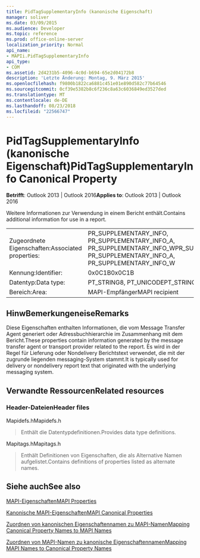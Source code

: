 ```yaml
---
title: PidTagSupplementaryInfo (kanonische Eigenschaft)
manager: soliver
ms.date: 03/09/2015
ms.audience: Developer
ms.topic: reference
ms.prod: office-online-server
localization_priority: Normal
api_name:
- MAPIi.PidTagSupplementaryInfo
api_type:
- COM
ms.assetid: 2d4231b5-4096-4c0d-b694-65e2d04172b8
description: 'Letzte Änderung: Montag, 9. März 2015'
ms.openlocfilehash: f9800b1822ca6881c451e01e890d582c77b64546
ms.sourcegitcommit: 0cf39e5382b8c6f236c8a63c6036849ed3527ded
ms.translationtype: MT
ms.contentlocale: de-DE
ms.lasthandoff: 08/23/2018
ms.locfileid: "22566747"
---
```

# <a name="pidtagsupplementaryinfo-canonical-property"></a><span data-ttu-id="d1121-103">PidTagSupplementaryInfo (kanonische Eigenschaft)</span><span class="sxs-lookup"><span data-stu-id="d1121-103">PidTagSupplementaryInfo Canonical Property</span></span>

  
  
<span data-ttu-id="d1121-104">**Betrifft**: Outlook 2013 | Outlook 2016</span><span class="sxs-lookup"><span data-stu-id="d1121-104">**Applies to**: Outlook 2013 | Outlook 2016</span></span> 
  
<span data-ttu-id="d1121-105">Weitere Informationen zur Verwendung in einem Bericht enthält.</span><span class="sxs-lookup"><span data-stu-id="d1121-105">Contains additional information for use in a report.</span></span>
  
|||
|:-----|:-----|
|<span data-ttu-id="d1121-106">Zugeordnete Eigenschaften:</span><span class="sxs-lookup"><span data-stu-id="d1121-106">Associated properties:</span></span>  <br/> |<span data-ttu-id="d1121-107">PR_SUPPLEMENTARY_INFO, PR_SUPPLEMENTARY_INFO_A, PR_SUPPLEMENTARY_INFO_W</span><span class="sxs-lookup"><span data-stu-id="d1121-107">PR_SUPPLEMENTARY_INFO, PR_SUPPLEMENTARY_INFO_A, PR_SUPPLEMENTARY_INFO_W</span></span>  <br/> |
|<span data-ttu-id="d1121-108">Kennung:</span><span class="sxs-lookup"><span data-stu-id="d1121-108">Identifier:</span></span>  <br/> |<span data-ttu-id="d1121-109">0x0C1B</span><span class="sxs-lookup"><span data-stu-id="d1121-109">0x0C1B</span></span>  <br/> |
|<span data-ttu-id="d1121-110">Datentyp:</span><span class="sxs-lookup"><span data-stu-id="d1121-110">Data type:</span></span>  <br/> |<span data-ttu-id="d1121-111">PT_STRING8, PT_UNICODE</span><span class="sxs-lookup"><span data-stu-id="d1121-111">PT_STRING8, PT_UNICODE</span></span>  <br/> |
|<span data-ttu-id="d1121-112">Bereich:</span><span class="sxs-lookup"><span data-stu-id="d1121-112">Area:</span></span>  <br/> |<span data-ttu-id="d1121-113">MAPI-Empfänger</span><span class="sxs-lookup"><span data-stu-id="d1121-113">MAPI recipient</span></span>  <br/> |
   
## <a name="remarks"></a><span data-ttu-id="d1121-114">HinwBemerkungeneise</span><span class="sxs-lookup"><span data-stu-id="d1121-114">Remarks</span></span>

<span data-ttu-id="d1121-115">Diese Eigenschaften enthalten Informationen, die vom Message Transfer Agent generiert oder Adressbuchhierarchie im Zusammenhang mit dem Bericht.</span><span class="sxs-lookup"><span data-stu-id="d1121-115">These properties contain information generated by the message transfer agent or transport provider related to the report.</span></span> <span data-ttu-id="d1121-116">Es wird in der Regel für Lieferung oder Nondelivery Berichtstext verwendet, die mit der zugrunde liegenden messaging-System stammt.</span><span class="sxs-lookup"><span data-stu-id="d1121-116">It is typically used for delivery or nondelivery report text that originated with the underlying messaging system.</span></span>
  
## <a name="related-resources"></a><span data-ttu-id="d1121-117">Verwandte Ressourcen</span><span class="sxs-lookup"><span data-stu-id="d1121-117">Related resources</span></span>

### <a name="header-files"></a><span data-ttu-id="d1121-118">Header-Dateien</span><span class="sxs-lookup"><span data-stu-id="d1121-118">Header files</span></span>

<span data-ttu-id="d1121-119">Mapidefs.h</span><span class="sxs-lookup"><span data-stu-id="d1121-119">Mapidefs.h</span></span>
  
> <span data-ttu-id="d1121-120">Enthält die Datentypdefinitionen.</span><span class="sxs-lookup"><span data-stu-id="d1121-120">Provides data type definitions.</span></span>
    
<span data-ttu-id="d1121-121">Mapitags.h</span><span class="sxs-lookup"><span data-stu-id="d1121-121">Mapitags.h</span></span>
  
> <span data-ttu-id="d1121-122">Enthält Definitionen von Eigenschaften, die als Alternative Namen aufgelistet.</span><span class="sxs-lookup"><span data-stu-id="d1121-122">Contains definitions of properties listed as alternate names.</span></span>
    
## <a name="see-also"></a><span data-ttu-id="d1121-123">Siehe auch</span><span class="sxs-lookup"><span data-stu-id="d1121-123">See also</span></span>



[<span data-ttu-id="d1121-124">MAPI-Eigenschaften</span><span class="sxs-lookup"><span data-stu-id="d1121-124">MAPI Properties</span></span>](mapi-properties.md)
  
[<span data-ttu-id="d1121-125">Kanonische MAPI-Eigenschaften</span><span class="sxs-lookup"><span data-stu-id="d1121-125">MAPI Canonical Properties</span></span>](mapi-canonical-properties.md)
  
[<span data-ttu-id="d1121-126">Zuordnen von kanonischen Eigenschaftennamen zu MAPI-Namen</span><span class="sxs-lookup"><span data-stu-id="d1121-126">Mapping Canonical Property Names to MAPI Names</span></span>](mapping-canonical-property-names-to-mapi-names.md)
  
[<span data-ttu-id="d1121-127">Zuordnen von MAPI-Namen zu kanonische Eigenschaftennamen</span><span class="sxs-lookup"><span data-stu-id="d1121-127">Mapping MAPI Names to Canonical Property Names</span></span>](mapping-mapi-names-to-canonical-property-names.md)

